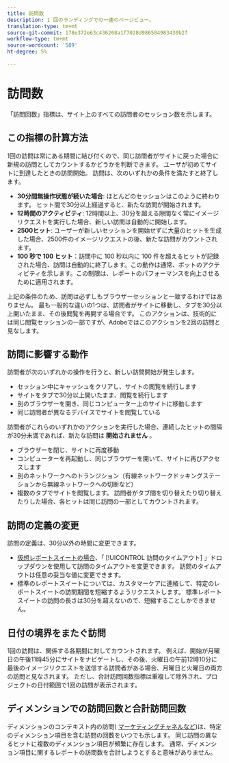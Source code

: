 ```yaml
---
title: 訪問数
description: 1 回のランディングでの一連のページビュー。
translation-type: tm+mt
source-git-commit: 178e372e63c436268a1f7028d986504983430b2f
workflow-type: tm+mt
source-wordcount: '589'
ht-degree: 5%

---
```



# 訪問数

「訪問回数」指標は、サイト上のすべての訪問者のセッション数を示します。

## この指標の計算方法

1回の訪問は常にある期間に結び付くので、同じ訪問者がサイトに戻った場合に新規の訪問としてカウントするかどうかを判断できます。 ユーザが初めてサイトに到達したときの訪問開始。 訪問は、次のいずれかの条件を満たすと終了します。

* **30分間無操作状態が続いた場合**: ほとんどのセッションはこのように終わります。 ヒット間で30分以上経過すると、新たな訪問が開始されます。
* **12時間のアクティビティ**: 12時間以上、30分を超える隙間なく常にイメージリクエストを実行した場合、新しい訪問は自動的に開始します。
* **2500ヒット**: ユーザーが新しいセッションを開始せずに大量のヒットを生成した場合、2500件のイメージリクエストの後、新たな訪問がカウントされます。
* **100 秒で 100 ヒット**：訪問中に 100 秒以内に 100 件を超えるヒットが記録された場合、訪問は自動的に終了します。この動作は通常、ボットのアクティビティを示します。この制限は、レポートのパフォーマンスを向上させるために適用されます。

上記の条件のため、訪問は必ずしもブラウザーセッションと一致するわけではありません。 最も一般的な違いの1つは、訪問者がサイトに移動し、タブを30分以上開いたまま、その後閲覧を再開する場合です。 このアクションは、技術的には同じ閲覧セッションの一部ですが、Adobeではこのアクションを2回の訪問と見なします。

## 訪問に影響する動作

訪問者が次のいずれかの操作を行うと、新しい訪問開始が発生します。

* セッション中にキャッシュをクリアし、サイトの閲覧を続行します
* サイトをタブで30分以上開いたまま、閲覧を続行します
* 別のブラウザーを開き、同じコンピューター上のサイトに移動します
* 同じ訪問者が異なるデバイスでサイトを閲覧している

訪問者がこれらのいずれかのアクションを実行した場合、連続したヒットの間隔が30分未満であれば、新たな訪問は **開始されません** 。

* ブラウザーを閉じ、サイトに再度移動
* コンピューターを再起動し、同じブラウザーを開いて、サイトに再びアクセスします
* 別のネットワークへのトランジション（有線ネットワークドッキングステーションから無線ネットワークへの切断など）
* 複数のタブでサイトを閲覧します。 訪問者がタブ間を切り替えたり切り替えたりした場合、各ヒットは同じ訪問の一部としてカウントされます。

## 訪問の定義の変更

訪問の定義は、30分以外の時間に変更できます。

* [仮想レポートスイートの場合](../vrs/vrs-about.md)、「 [!UICONTROL 訪問のタイムアウト] 」ドロップダウンを使用して訪問のタイムアウトを変更できます。 訪問のタイムアウトは任意の妥当な値に変更できます。
* 標準のレポートスイートについては、カスタマーケアに連絡して、特定のレポートスイートの訪問期間を短縮するようリクエストします。 標準レポートスイートの訪問の長さは30分を超えないので、短縮することしかできません。

## 日付の境界をまたぐ訪問

1回の訪問は、関係する各期間に対してカウントされます。 例えば、開始が月曜日の午後11時45分にサイトをナビゲートし、その後、火曜日の午前12時10分に最後のイメージリクエストを送信する訪問者がある場合、月曜日と火曜日の両方の訪問と見なされます。 ただし、合計訪問回数指標は重複して除外され、プロジェクトの日付範囲で1回の訪問が表示されます。

## ディメンションでの訪問回数と合計訪問回数

ディメンションのコンテキスト内の訪問( [マーケティングチャネルなど](../dimensions/marketing-channel.md))は、特定のディメンション項目を含む訪問の回数をいつでも示します。 同じ訪問の異なるヒットに複数のディメンション項目が頻繁に存在します。 通常、ディメンション項目に関するレポートの訪問数を合計しようとすると意味がありません。
